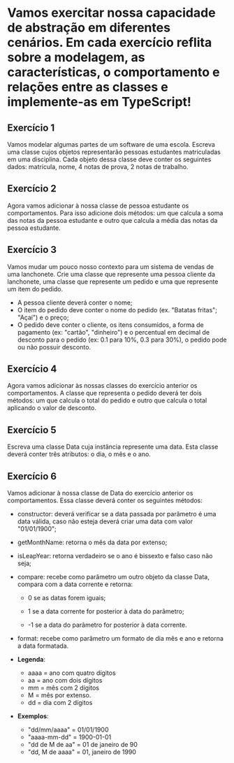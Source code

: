 # Vamos exercitar nossa capacidade de abstração em diferentes cenários. Em cada exercício reflita sobre a modelagem, as características, o comportamento e relações entre as classes e implemente-as em TypeScript!


## Exercício 1
 Vamos modelar algumas partes de um software de uma escola. Escreva uma classe cujos objetos representarão pessoas estudantes matriculadas em uma disciplina. Cada objeto dessa classe deve conter os seguintes dados: matrícula, nome, 4 notas de prova, 2 notas de trabalho.

## Exercício 2
 Agora vamos adicionar à nossa classe de pessoa estudante os comportamentos. Para isso adicione dois métodos: um que calcula a soma das notas da pessoa estudante e outro que calcula a média das notas da pessoa estudante.

## Exercício 3
 Vamos mudar um pouco nosso contexto para um sistema de vendas de uma lanchonete. Crie uma classe que represente uma pessoa cliente da lanchonete, uma classe que represente um pedido e uma que represente um item do pedido.

 - A pessoa cliente deverá conter o nome;
 - O item do pedido deve conter o nome do pedido (ex. "Batatas fritas"; "Açaí") e o preço;
 - O pedido deve conter o cliente, os itens consumidos, a forma de pagamento (ex: "cartão", "dinheiro") e o percentual em decimal de desconto para o pedido (ex: 0.1 para 10%, 0.3 para 30%), o pedido pode ou não possuir desconto.

## Exercício 4
 Agora vamos adicionar às nossas classes do exercício anterior os comportamentos. A classe que representa o pedido deverá ter dois métodos: um que calcula o total do pedido e outro que calcula o total aplicando o valor de desconto.

## Exercício 5

Escreva uma classe Data cuja instância represente uma data. Esta classe deverá conter três atributos: o dia, o mês e o ano.
## Exercício 6

 Vamos adicionar à nossa classe de Data do exercício anterior os comportamentos. Essa classe deverá conter os seguintes métodos:
  - constructor: deverá verificar se a data passada por parâmetro é uma data válida, caso não esteja deverá criar uma data com valor "01/01/1900";
  - getMonthName: retorna o mês da data por extenso;
  - isLeapYear: retorna verdadeiro se o ano é bissexto e falso caso não seja;
  - compare: recebe como parâmetro um outro objeto da classe Data, compara com a data corrente e retorna:

    - 0 se as datas forem iguais;

    - 1 se a data corrente for posterior à data do parâmetro;

    - -1 se a data do parâmetro for posterior à data corrente.

  - format: recebe como parâmetro um formato de dia mês e ano e retorna a data formatada.


  - **Legenda**:

    - aaaa = ano com quatro dígitos
    - aa = ano com dois dígitos
    - mm = mês com 2 dígitos
    - M = mês por extenso.
    - dd = dia com 2 dígitos

  - **Exemplos**:

    - "dd/mm/aaaa" = 01/01/1900
    - "aaaa-mm-dd" = 1900-01-01
    - "dd de M de aa" = 01 de janeiro de 90
    - "dd, M de aaaa" = 01, janeiro de 1990